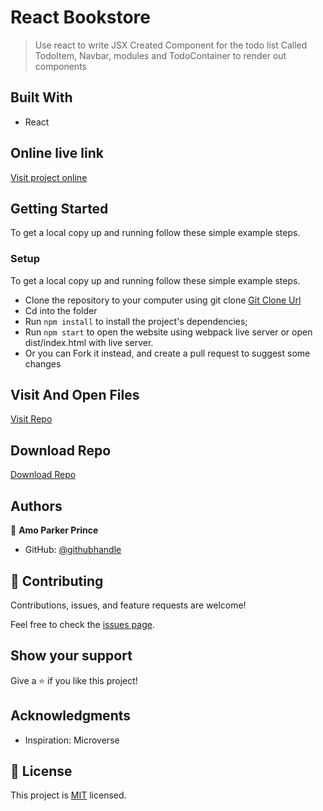 # React Bookstore

> Use react to write JSX
> Created Component for the todo list
> Called TodoItem, Navbar, modules and TodoContainer to render out components

## Built With

- React

## Online live link

[Visit project online](https://github.com/mrparkersson/React-Bookstore)

## Getting Started

To get a local copy up and running follow these simple example steps.

### Setup

To get a local copy up and running follow these simple example steps.

- Clone the repository to your computer using git clone [Git Clone Url](https://github.com/mrparkersson/React-Bookstore)
- Cd into the folder
- Run `npm install` to install the project's dependencies;
- Run `npm start` to open the website using webpack live server or
  open dist/index.html with live server.
- Or you can Fork it instead, and create a pull request to suggest some changes

## Visit And Open Files

[Visit Repo](https://github.com/mrparkersson/React-Bookstore)

## Download Repo

[Download Repo](https://github.com/mrparkersson/React-Bookstore)

## Authors

👤 **Amo Parker Prince**

- GitHub: [@githubhandle](https://github.com/mrparkersson)

## 🤝 Contributing

Contributions, issues, and feature requests are welcome!

Feel free to check the [issues page](https://github.com/mrparkersson/React-Bookstore).

## Show your support

Give a ⭐️ if you like this project!

## Acknowledgments

- Inspiration: Microverse

## 📝 License

This project is [MIT](./MIT.md) licensed.
